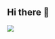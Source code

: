 ## Hi there 👋

![](https://camo.githubusercontent.com/85397b52ca97e0f051c4a200e39e30e6b01256d8/68747470733a2f2f6769746875622d726561646d652d73746174732e76657263656c2e6170702f6170693f757365726e616d653d48617272792d4368656e2673686f775f69636f6e733d7472756526696e636c7564655f616c6c5f636f6d6d6974733d74727565)

<!--
**tooyi/tooyi** is a ✨ _special_ ✨ repository because its `README.md` (this file) appears on your GitHub profile.

Here are some ideas to get you started:

- 🔭 I’m currently working on ...
- 🌱 I’m currently learning ...
- 👯 I’m looking to collaborate on ...
- 🤔 I’m looking for help with ...
- 💬 Ask me about ...
- 📫 How to reach me: ...
- 😄 Pronouns: ...
- ⚡ Fun fact: ...
-->

